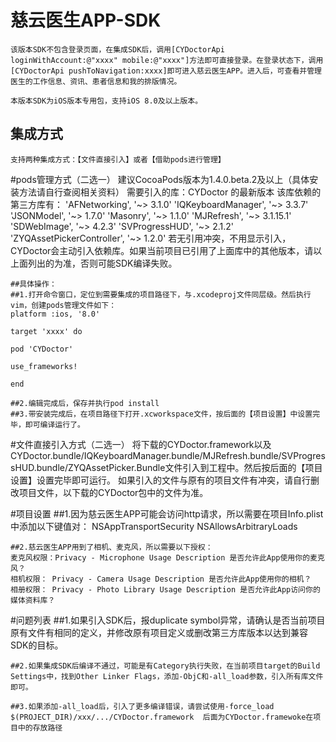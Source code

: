 慈云医生APP-SDK
==============
    该版本SDK不包含登录页面，在集成SDK后，调用[CYDoctorApi loginWithAccount:@"xxxx" mobile:@"xxxx"]方法即可直接登录。在登录状态下，调用[CYDoctorApi pushToNavigation:xxxx]即可进入慈云医生APP。进入后，可查看并管理医生的工作信息、资讯、患者信息和我的排版情况。

    本版本SDK为iOS版本专用包，支持iOS 8.0及以上版本。

集成方式
--------------
    支持两种集成方式：【文件直接引入】或者【借助pods进行管理】

#pods管理方式（二选一）
    建议CocoaPods版本为1.4.0.beta.2及以上（具体安装方法请自行查阅相关资料）
    需要引入的库：CYDoctor 的最新版本
    该库依赖的第三方库有：
    'AFNetworking', '~> 3.1.0'
    'IQKeyboardManager', '~> 3.3.7'
    'JSONModel', '~> 1.7.0'
    'Masonry', '~> 1.1.0'
    'MJRefresh', '~> 3.1.15.1'
    'SDWebImage', '~> 4.2.3'
    'SVProgressHUD', '~> 2.1.2'
    'ZYQAssetPickerController', '~> 1.2.0'
    若无引用冲突，不用显示引入，CYDoctor会主动引入依赖库。如果当前项目已引用了上面库中的其他版本，请以上面列出的为准，否则可能SDK编译失败。

    

    ##具体操作：
    ##1.打开命令窗口，定位到需要集成的项目路径下，与.xcodeproj文件同层级。然后执行vim，创建pods管理文件如下：
    platform :ios, '8.0'

    target 'xxxx' do

    pod 'CYDoctor'

    use_frameworks!

    end

    ##2.编辑完成后，保存并执行pod install
    ##3.带安装完成后，在项目路径下打开.xcworkspace文件，按后面的【项目设置】中设置完毕，即可编译运行了。

#文件直接引入方式（二选一）
    将下载的CYDoctor.framework以及CYDoctor.bundle/IQKeyboardManager.bundle/MJRefresh.bundle/SVProgressHUD.bundle/ZYQAssetPicker.Bundle文件引入到工程中。然后按后面的【项目设置】设置完毕即可运行。
    如果引入的文件与原有的项目文件有冲突，请自行删改项目文件，以下载的CYDoctor包中的文件为准。

#项目设置
    ##1.因为慈云医生APP可能会访问http请求，所以需要在项目Info.plist中添加以下键值对：
    <key>NSAppTransportSecurity</key>
    <dict>
        <key>NSAllowsArbitraryLoads</key>
        <true/>
    </dict>
    
    ##2.慈云医生APP用到了相机、麦克风，所以需要以下授权：
    麦克风权限：Privacy - Microphone Usage Description 是否允许此App使用你的麦克风？
    相机权限： Privacy - Camera Usage Description 是否允许此App使用你的相机？
    相册权限： Privacy - Photo Library Usage Description 是否允许此App访问你的媒体资料库？



#问题列表
    ##1.如果引入SDK后，报duplicate symbol异常，请确认是否当前项目原有文件有相同的定义，并修改原有项目定义或删改第三方库版本以达到兼容SDK的目标。

    ##2.如果集成SDK后编译不通过，可能是有Category执行失败，在当前项目target的Build Settings中，找到Other Linker Flags，添加-ObjC和-all_load参数，引入所有库文件即可。

    ##3.如果添加-all_load后，引入了更多编译错误，请尝试使用-force_load $(PROJECT_DIR)/xxx/.../CYDoctor.framework  后面为CYDoctor.framewoke在项目中的存放路径 





